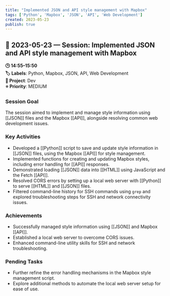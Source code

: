 ```yaml
---
title: "Implemented JSON and API style management with Mapbox"
tags: ['Python', 'Mapbox', 'JSON', 'API', 'Web Development']
created: 2023-05-23
publish: true
---
```


## 📅 2023-05-23 — Session: Implemented JSON and API style management with Mapbox

**🕒 14:55–15:50**  
**🏷️ Labels**: Python, Mapbox, JSON, API, Web Development  
**📂 Project**: Dev  
**⭐ Priority**: MEDIUM  


### Session Goal
The session aimed to implement and manage style information using [[JSON]] files and the Mapbox [[API]], alongside resolving common web development issues.

### Key Activities
- Developed a [[Python]] script to save and update style information in [[JSON]] files, using the Mapbox [[API]] for style management.
- Implemented functions for creating and updating Mapbox styles, including error handling for [[API]] responses.
- Demonstrated loading [[JSON]] data into [[HTML]] using JavaScript and the Fetch [[API]].
- Resolved CORS errors by setting up a local web server with [[Python]] to serve [[HTML]] and [[JSON]] files.
- Filtered command-line history for SSH commands using `grep` and explored troubleshooting steps for SSH and network connectivity issues.

### Achievements
- Successfully managed style information using [[JSON]] and Mapbox [[API]].
- Established a local web server to overcome CORS issues.
- Enhanced command-line utility skills for SSH and network troubleshooting.

### Pending Tasks
- Further refine the error handling mechanisms in the Mapbox style management script.
- Explore additional methods to automate the local web server setup for ease of use.
